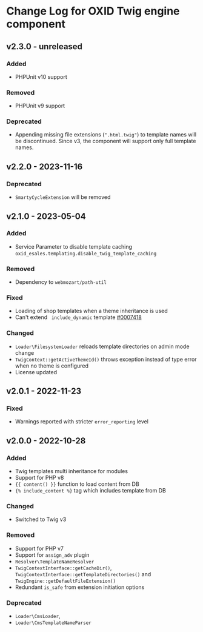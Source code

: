 # Change Log for OXID Twig engine component

## v2.3.0 - unreleased

### Added
- PHPUnit v10 support

### Removed
- PHPUnit v9 support

### Deprecated
- Appending missing file extensions (`".html.twig"`) to template names will be discontinued.
Since v3, the component will support only full template names.

## v2.2.0 - 2023-11-16

### Deprecated
- `SmartyCycleExtension` will be removed

## v2.1.0 - 2023-05-04

### Added
- Service Parameter to disable template caching `oxid_esales.templating.disable_twig_template_caching`

### Removed
- Dependency to `webmozart/path-util`

### Fixed
- Loading of shop templates when a theme inheritance is used
- Can't extend ` include_dynamic` template [#0007418](https://bugs.oxid-esales.com/view.php?id=7418)

### Changed
- `Loader\FilesystemLoader` reloads template directories on admin mode change
- `TwigContext::getActiveThemeId()` throws exception instead of type error when no theme is configured
- License updated

## v2.0.1 - 2022-11-23

### Fixed
- Warnings reported with stricter `error_reporting` level

## v2.0.0 - 2022-10-28

### Added
- Twig templates multi inheritance for modules
- Support for PHP v8
- `{{ content() }}` function to load content from DB
- `{% include_content %}` tag which includes template from DB

### Changed
- Switched to Twig v3

### Removed
- Support for PHP v7
- Support for `assign_adv` plugin
- `Resolver\TemplateNameResolver`
- `TwigContextInterface::getCacheDir()`, `TwigContextInterface::getTemplateDirectories()` and `TwigEngine::getDefaultFileExtension()`
- Redundant `is_safe` from extension initiation options

### Deprecated
- `Loader\CmsLoader`,
- `Loader\CmsTemplateNameParser`
